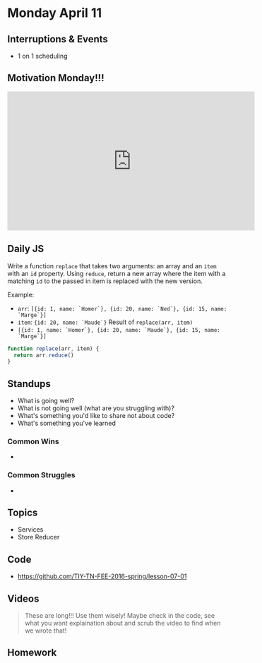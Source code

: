 # Monday April 11

## Interruptions & Events

* 1 on 1 scheduling

## Motivation Monday!!!

<iframe width="560" height="315" src="https://www.youtube.com/embed/kMhw5MFYU0s" frameborder="0" allowfullscreen></iframe>

## Daily JS

Write a function `replace` that takes two arguments: an array and an `item` with an `id` property.
Using `reduce`, return a new array where the item with a matching `id` to the passed in item is replaced with the new version.

Example:
  * `arr`: ``[{id: 1, name: `Homer`}, {id: 20, name: `Ned`}, {id: 15, name: `Marge`}]``
  * `item`: ``{id: 20, name: `Maude`}``
Result of `replace(arr, item)`
  * ``[{id: 1, name: `Homer`}, {id: 20, name: `Maude`}, {id: 15, name: `Marge`}]``

```js
function replace(arr, item) {
  return arr.reduce()
}
```

## Standups

* What is going well?
* What is not going well (what are you struggling with)?
* What's something you'd like to share not about code?
* What's something you've learned

### Common Wins

*

### Common Struggles

*

## Topics

- Services
- Store Reducer

## Code

* https://github.com/TIY-TN-FEE-2016-spring/lesson-07-01

## Videos

> These are long!!! Use them wisely! Maybe check in the code, see what you want explaination about and scrub the video to find when we wrote that!


## Homework
